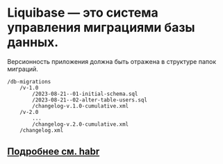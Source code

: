 # Liquibase — это система управления миграциями базы данных.  

Версионность приложения должна быть отражена в структуре папок миграций. 

```
/db-migrations
    /v-1.0
        /2023-08-21--01-initial-schema.sql
        /2023-08-21--02-alter-table-users.sql
        /changelog-v.1.0-cumulative.xml
    /v-2.0
        ...
        /changelog-v.2.0-cumulative.xml
    /changelog.xml
```

## [Подробнее см. habr](https://habr.com/ru/articles/179425/)  

